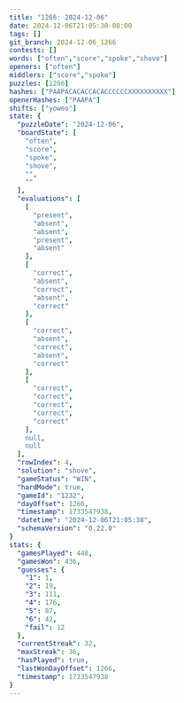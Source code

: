 ```yaml
---
title: "1266: 2024-12-06"
date: 2024-12-06T21:05:38-08:00
tags: []
git_branch: 2024-12-06_1266
contests: []
words: ["often","score","spoke","shove"]
openers: ["often"]
middlers: ["score","spoke"]
puzzles: [1266]
hashes: ["PAAPACACACCACACCCCCCXXXXXXXXXX"]
openerHashes: ["PAAPA"]
shifts: ["yoweo"]
state: {
  "puzzleDate": "2024-12-06",
  "boardState": [
    "often",
    "score",
    "spoke",
    "shove",
    "",
    ""
  ],
  "evaluations": [
    [
      "present",
      "absent",
      "absent",
      "present",
      "absent"
    ],
    [
      "correct",
      "absent",
      "correct",
      "absent",
      "correct"
    ],
    [
      "correct",
      "absent",
      "correct",
      "absent",
      "correct"
    ],
    [
      "correct",
      "correct",
      "correct",
      "correct",
      "correct"
    ],
    null,
    null
  ],
  "rowIndex": 4,
  "solution": "shove",
  "gameStatus": "WIN",
  "hardMode": true,
  "gameId": "1232",
  "dayOffset": 1266,
  "timestamp": 1733547938,
  "datetime": "2024-12-06T21:05:38",
  "schemaVersion": "0.22.0"
}
stats: {
  "gamesPlayed": 448,
  "gamesWon": 436,
  "guesses": {
    "1": 1,
    "2": 19,
    "3": 111,
    "4": 176,
    "5": 87,
    "6": 42,
    "fail": 12
  },
  "currentStreak": 32,
  "maxStreak": 36,
  "hasPlayed": true,
  "lastWonDayOffset": 1266,
  "timestamp": 1733547938
}
---
```

<!-- more -->

